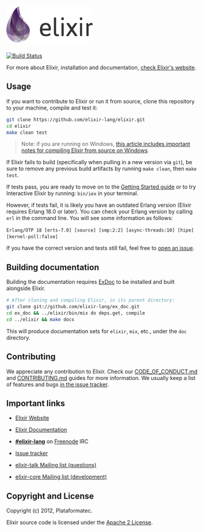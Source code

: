 ![Elixir](https://github.com/elixir-lang/elixir-lang.github.com/raw/master/images/logo/logo.png)
=========
[![Build Status](https://secure.travis-ci.org/elixir-lang/elixir.svg?branch=master 
"Build Status")](https://travis-ci.org/elixir-lang/elixir)

For more about Elixir, installation and documentation,
[check Elixir's website](http://elixir-lang.org/).

## Usage

If you want to contribute to Elixir or run it from source, clone this
repository to your machine, compile and test it:

```sh
git clone https://github.com/elixir-lang/elixir.git
cd elixir
make clean test
```

> Note: if you are running on Windows,
[this article includes important notes for compiling Elixir from source
on Windows](https://github.com/elixir-lang/elixir/wiki/Windows).

If Elixir fails to build (specifically when pulling in a new version via
`git`), be sure to remove any previous build artifacts by running
`make clean`, then `make test`.

If tests pass, you are ready to move on to the
[Getting Started guide][1] or to try Interactive Elixir by running:
`bin/iex` in your terminal.

However, if tests fail, it is likely you have an outdated Erlang version
(Elixir requires Erlang 18.0 or later).
You can check your Erlang version by calling `erl` in the command line.
You will see some information as follows:

`Erlang/OTP 18 [erts-7.0] [source] [smp:2:2] [async-threads:10] [hipe]
[kernel-poll:false]`

If you have the correct version and tests still fail, feel free to
[open an issue][2].

## Building documentation

Building the documentation requires
[ExDoc](https://github.com/elixir-lang/ex_doc) to be installed and built
alongside Elixir.

```sh
# After cloning and compiling Elixir, in its parent directory:
git clone git://github.com/elixir-lang/ex_doc.git
cd ex_doc && ../elixir/bin/mix do deps.get, compile
cd ../elixir && make docs
```

This will produce documentation sets for `elixir`, `mix`, etc., under the `doc` directory.

## Contributing

We appreciate any contribution to Elixir.
Check our [CODE_OF_CONDUCT.md](CODE_OF_CONDUCT.md) and
[CONTRIBUTING.md](CONTRIBUTING.md) guides for more information.
We usually keep a list of features and bugs [in the issue tracker][2].

## Important links

* [Elixir Website][1]
* [Elixir Documentation][7]
* **[#elixir-lang][5]** on [Freenode][6] IRC
* [Issue tracker][2]
* [elixir-talk Mailing list (questions)][3]
* [elixir-core Mailing list (development)][4]

  [1]: http://elixir-lang.org
  [2]: https://github.com/elixir-lang/elixir/issues
  [3]: https://groups.google.com/group/elixir-lang-talk
  [4]: https://groups.google.com/group/elixir-lang-core
  [5]: irc://chat.freenode.net/elixir-lang
  [6]: http://www.freenode.net
  [7]: http://elixir-lang.org/docs.html

## Copyright and License

Copyright (c) 2012, Plataformatec.

Elixir source code is licensed under the [Apache 2 License](LICENSE.md).
